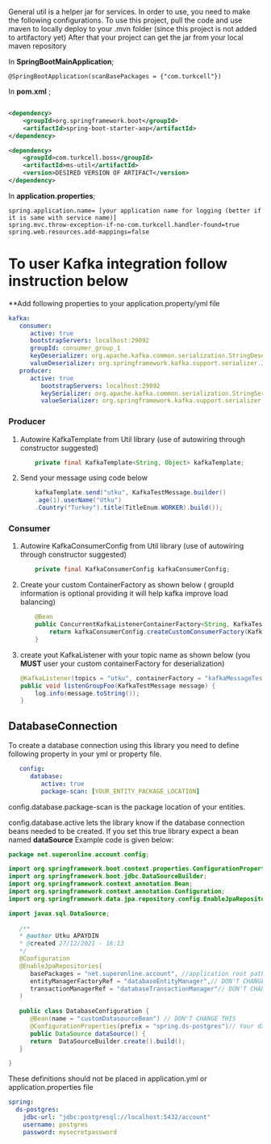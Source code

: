 General util is a helper jar for services. In order to use, you need to make the following configurations. To use this
project, pull the code and use maven to locally deploy to your .mvn folder (since this project is not added to
artifactory yet)
After that your project can get the jar from your local maven repository

In **SpringBootMainApplication**;

```
@SpringBootApplication(scanBasePackages = {"com.turkcell"})
```

In **pom.xml** ;

```xml

<dependency>
    <groupId>org.springframework.boot</groupId>
    <artifactId>spring-boot-starter-aop</artifactId>
</dependency>

<dependency>
    <groupId>com.turkcell.boss</groupId>
    <artifactId>ms-util</artifactId>
    <version>DESIRED VERSION OF ARTIFACT</version>
</dependency>
```

In **application.properties**;

```properties
spring.application.name= [your application name for logging (better if it is same with service name)]
spring.mvc.throw-exception-if-no-com.turkcell.handler-found=true
spring.web.resources.add-mappings=false
```


# To user Kafka integration follow instruction below
**Add following properties to your application.property/yml file

```yml
kafka:
   consumer:
      active: true
      bootstrapServers: localhost:29092
      groupId: consumer_group_1
      keyDeserializer: org.apache.kafka.common.serialization.StringDeserializer
      valueDeserializer: org.springframework.kafka.support.serializer.JsonDeserializer
   producer:
      active: true
         bootstrapServers: localhost:29092
         keySerializer: org.apache.kafka.common.serialization.StringSerializer
         valueSerializer: org.springframework.kafka.support.serializer.JsonSerializer
 ```
### Producer

1. Autowire KafkaTemplate from Util library (use of autowiring through constructor suggested)
    ```java
        private final KafkaTemplate<String, Object> kafkaTemplate;
    ```
1. Send your message using code below
    ```java
        kafkaTemplate.send("utku", KafkaTestMessage.builder()
        .age(1).userName("Utku")
        .Country("Turkey").title(TitleEnum.WORKER).build());
    ```

### Consumer

1. Autowire KafkaConsumerConfig from Util library (use of autowiring through constructor suggested)
    ```java
        private final KafkaConsumerConfig kafkaConsumerConfig;
    ```
1. Create your custom ContainerFactory as shown below ( groupId information is optional providing it will help kafka improve load balancing)
    ```java
        @Bean
        public ConcurrentKafkaListenerContainerFactory<String, KafkaTestMessage> kafkaMessageTestFactory(){
            return kafkaConsumerConfig.createCustomConsumerFactory(KafkaTestMessage.class,"consumer_group_1");
        }
    ```
1. create yout KafkaListener with your topic name as shown below (you **MUST** user your custom containerFactory for deserialization)
    ```java
    @KafkaListener(topics = "utku", containerFactory = "kafkaMessageTestFactory" )
    public void listenGroupFoo(KafkaTestMessage message) {
        log.info(message.toString());
    }
    ```
   
## DatabaseConnection

To create a database connection using this library you need to define following property in your yml or property file.

```yml
   config:
      database:
         active: true
         package-scan: [YOUR_ENTITY_PACKAGE_LOCATION]
```

config.database.package-scan is the package location of your entities.

config.database.active lets the library know if the database connection beans needed to be created.
If you set this true library expect a bean named <strong>dataSource</strong>
Example code is given below:
```java
package net.superonline.account.config;

import org.springframework.boot.context.properties.ConfigurationProperties;
import org.springframework.boot.jdbc.DataSourceBuilder;
import org.springframework.context.annotation.Bean;
import org.springframework.context.annotation.Configuration;
import org.springframework.data.jpa.repository.config.EnableJpaRepositories;

import javax.sql.DataSource;
   
   /**
   * @author Utku APAYDIN
   * @created 27/12/2021 - 16:13
   */
   @Configuration
   @EnableJpaRepositories(
      basePackages = "net.superonline.account", //application root path
      entityManagerFactoryRef = "databaseEntityManager",// DON'T CHANGE THIS
      transactionManagerRef = "databaseTransactionManager"// DON'T CHANGE THIS
   )
   
   public class DatabaseConfiguration {
      @Bean(name = "customDatasourceBean") // DON'T CHANGE THIS
      @ConfigurationProperties(prefix = "spring.ds-postgres")// Your database config properties example given below DON'T CHANGE THIS
      public DataSource dataSource() {
      return  DataSourceBuilder.create().build();
   }

}

```

These definitions should not be placed in application.yml or application.properties file

```yml
spring:
  ds-postgres:
    jdbc-url: "jdbc:postgresql://localhost:5432/account"
    username: postgres
    password: mysecretpassword
```


